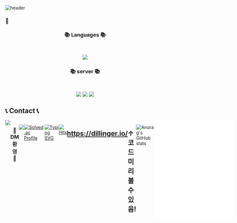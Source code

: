 ![header](https://capsule-render.vercel.app/api?type=wave&color=FF0001&height=300&section=header&text=kimminseon_github&fontSize=90&animation=twinkling)
### 👋

<h3 align="center"><b>📚 Languages 📚</b></h3>
</br>
<p align="center">
<img src="https://img.shields.io/badge/python-3670A0?style=for-the-badge&logo=python&logoColor=ffdd54"/>
  
<h3 align="center"><b>📚 server 📚</b></h3>
</br>
<p align="center">
        <img src="https://img.shields.io/badge/linux-FCC624?style=for-the-badge&logo=linux&logoColor=black"> 
        <img src="https://img.shields.io/badge/apache tomcat-F8DC75?style=for-the-badge&logo=apachetomcat&logoColor=black">
        <img src="https://img.shields.io/badge/Amazon AWS-232F3E?style=for-the-badge&logo=amazon aws&logoColor=white"> 


  ## 📞 Contact 📞
<div style="display:flex; flex-direction:row;">
  <a href="mailto:kimminseon01033@gmail.com"><img src="https://img.shields.io/badge/Gmail-EA4335?style=for-the badge&logo=Gmail&logoColor=white"></a>
<h3 align="center"><b>💌 DM환영 💌</b></h3>
<p align="center">
<a href="https://www.instagram.com/minseon0103"><img src="https://img.shields.io/badge/Instagram-%23E4405F.svg?style=for-the-badge&logo=Instagram&logoColor=white&link=https://www.instagram.com/minseon0103"/></a>

[![Solved.ac Profile](http://mazassumnida.wtf/api/v2/generate_badge?boj=kimminseon)](https://solved.ac/kimminseon/)

[![Typing SVG](https://readme-typing-svg.herokuapp.com/?color=000000&lines=itiswhatitis🐯🤖&font=Redressed&size=40)](https://git.io/typing-svg)





[![Hits](https://hits.seeyoufarm.com/api/count/incr/badge.svg?url=https%3A%2F%2Fgithub.com%2Fgjbae1212%2Fhit-counter&count_bg=%233D46C8&title_bg=%2316ED36&icon=&icon_color=%23E7E7E7&title=minseon&edge_flat=true)](https://hits.seeyoufarm.com)

## https://dillinger.io/ 
## ↑코드 미리볼 수 있음!
![Anurag's GitHub stats](https://github-readme-stats.vercel.app/api?username=kimminseon2001&show_icons=true&theme=radical)

<img src="https://raw.githubusercontent.com/dkssud8150/github-stats-transparent/output/generated/languages.svg" width="49.2%" />
<!--
**kimminseon2001/kimminseon2001** is a ✨ _special_ ✨ repository because its `README.md` (this file) appears on your GitHub profile.

Here are some ideas to get you started:

- 🔭 I’m currently working on ...
- 🌱 I’m currently learning ...
- 👯 I’m looking to collaborate on ...
- 🤔 I’m looking for help with ...
- 💬 Ask me about ...
- 📫 How to reach me: ...
- 😄 Pronouns: ...
- ⚡ Fun fact: ...
-->
